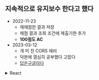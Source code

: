 ## 지속적으로 유지보수 한다고 했다

- 2022-11-23
  - 재채점한 결과 저장
  - 채점 결과 조회 조건에 제출기한 추가
  - **100점도 AC**
- 2023-03-12
  - 개 미 친 CORS 에러
  - 덕분에 열심히 공부했다 고맙다
  - [답은](https://www.google.com/search?q=%EB%A6%AC%EC%95%A1%ED%8A%B8+cors+%ED%95%B4%EA%B2%B0&rlz=1C1SQJL_enKR923KR923&sxsrf=AJOqlzUdF4-RUvjYLtpnP1el_Cnps4BjFQ%3A1678603959520&ei=t3YNZPKZH4TV2roPmMOQuAM&oq=%EB%A6%AC%EC%95%A1%ED%8A%B8+CORS+&gs_lcp=Cgxnd3Mtd2l6LXNlcnAQAxgCMgUIABCABDIFCAAQgAQyBQgAEIAEMgYIABAIEB4yBggAEAgQHjIGCAAQCBAeMgYIABAFEB46CggAEEcQ1gQQsAM6BAgjECc6DgguEIAEELEDEIMBENQCOgsIABCABBCxAxCDAToNCC4QgAQQxwEQ0QMQCjoICAAQgAQQsQM6EQguEIAEELEDEIMBEMcBENEDOgQIABBDOgcIIxDqAhAnOgQIABADSgQIQRgAUJQdWOAxYJBCaAVwAXgCgAGCAogBxQ-SAQUwLjguM5gBAKABAaABArABCsgBCsABAQ&sclient=gws-wiz-serp)[구글이다](https://www.google.com/search?q=%EB%A6%AC%EC%95%A1%ED%8A%B8+fetch+cors+%ED%95%B4%EA%B2%B0&rlz=1C1SQJL_enKR923KR923&sxsrf=AJOqlzXmlKV8rWvIA8WGz8zu74lR4fNo_w%3A1678604845656&ei=LXoNZInLJ9mGoASApIioAg&ved=0ahUKEwjJlays6tX9AhVZA4gKHQASAiUQ4dUDCA8&uact=5&oq=%EB%A6%AC%EC%95%A1%ED%8A%B8+fetch+cors+%ED%95%B4%EA%B2%B0&gs_lcp=Cgxnd3Mtd2l6LXNlcnAQAzIFCAAQogQyBQgAEKIEMgUIABCiBDIFCAAQogQyBQgAEKIEOgoIABBHENYEELADOgcIIxCwAhAnSgQIQRgAUPwGWJkNYLQSaAFwAXgAgAGEAYgBzQWSAQMwLjaYAQCgAQHIAQrAAQE&sclient=gws-wiz-serp)

<details><summary>React</summary>

# Getting Started with Create React App

This project was bootstrapped with [Create React App](https://github.com/facebook/create-react-app).

## Available Scripts

In the project directory, you can run:

### `npm start`

Runs the app in the development mode.\
Open [http://localhost:3000](http://localhost:3000) to view it in your browser.

The page will reload when you make changes.\
You may also see any lint errors in the console.

### `npm test`

Launches the test runner in the interactive watch mode.\
See the section about [running tests](https://facebook.github.io/create-react-app/docs/running-tests) for more information.

### `npm run build`

Builds the app for production to the `build` folder.\
It correctly bundles React in production mode and optimizes the build for the best performance.

The build is minified and the filenames include the hashes.\
Your app is ready to be deployed!

See the section about [deployment](https://facebook.github.io/create-react-app/docs/deployment) for more information.

### `npm run eject`

**Note: this is a one-way operation. Once you `eject`, you can't go back!**

If you aren't satisfied with the build tool and configuration choices, you can `eject` at any time. This command will remove the single build dependency from your project.

Instead, it will copy all the configuration files and the transitive dependencies (webpack, Babel, ESLint, etc) right into your project so you have full control over them. All of the commands except `eject` will still work, but they will point to the copied scripts so you can tweak them. At this point you're on your own.

You don't have to ever use `eject`. The curated feature set is suitable for small and middle deployments, and you shouldn't feel obligated to use this feature. However we understand that this tool wouldn't be useful if you couldn't customize it when you are ready for it.

## Learn More

You can learn more in the [Create React App documentation](https://facebook.github.io/create-react-app/docs/getting-started).

To learn React, check out the [React documentation](https://reactjs.org/).

### Code Splitting

This section has moved here: [https://facebook.github.io/create-react-app/docs/code-splitting](https://facebook.github.io/create-react-app/docs/code-splitting)

### Analyzing the Bundle Size

This section has moved here: [https://facebook.github.io/create-react-app/docs/analyzing-the-bundle-size](https://facebook.github.io/create-react-app/docs/analyzing-the-bundle-size)

### Making a Progressive Web App

This section has moved here: [https://facebook.github.io/create-react-app/docs/making-a-progressive-web-app](https://facebook.github.io/create-react-app/docs/making-a-progressive-web-app)

### Advanced Configuration

This section has moved here: [https://facebook.github.io/create-react-app/docs/advanced-configuration](https://facebook.github.io/create-react-app/docs/advanced-configuration)

### Deployment

This section has moved here: [https://facebook.github.io/create-react-app/docs/deployment](https://facebook.github.io/create-react-app/docs/deployment)

### `npm run build` fails to minify

This section has moved here: [https://facebook.github.io/create-react-app/docs/troubleshooting#npm-run-build-fails-to-minify](https://facebook.github.io/create-react-app/docs/troubleshooting#npm-run-build-fails-to-minify)

</details>
